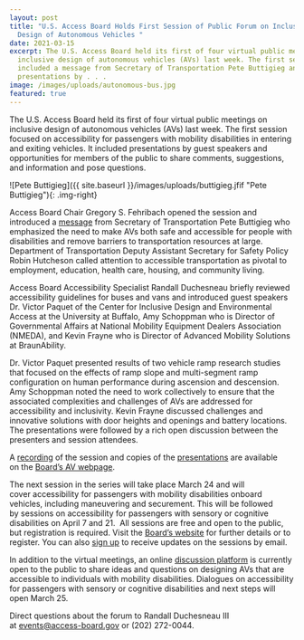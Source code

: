 ```yaml
---
layout: post
title: "U.S. Access Board Holds First Session of Public Forum on Inclusive
  Design of Autonomous Vehicles "
date: 2021-03-15
excerpt: The U.S. Access Board held its first of four virtual public meetings on
  inclusive design of autonomous vehicles (AVs) last week. The first session
  included a message from Secretary of Transportation Pete Buttigieg and
  presentations by . . .
image: /images/uploads/autonomous-bus.jpg
featured: true
---
```

The U.S. Access Board held its first of four virtual public meetings on inclusive design of autonomous vehicles (AVs) last week. The first session focused on accessibility for passengers with mobility disabilities in entering and exiting vehicles. It included presentations by guest speakers and opportunities for members of the public to share comments, suggestions, and information and pose questions. 

![Pete Buttigieg]({{ site.baseurl }}/images/uploads/buttigieg.jfif "Pete Buttigieg"){: .img-right}

Access Board Chair Gregory S. Fehribach opened the session and introduced a [message](https://www.youtube.com/watch?v=WPP4s413T6k) from Secretary of Transportation Pete Buttigieg who emphasized the need to make AVs both safe and accessible for people with disabilities and remove barriers to transportation resources at large. Department of Transportation Deputy Assistant Secretary for Safety Policy Robin Hutcheson called attention to accessible transportation as pivotal to employment, education, health care, housing, and community living.

Access Board Accessibility Specialist Randall Duchesneau briefly reviewed accessibility guidelines for buses and vans and introduced guest speakers Dr. Victor Paquet of the Center for Inclusive Design and Environmental Access at the University at Buffalo, Amy Schoppman who is Director of Governmental Affairs at National Mobility Equipment Dealers Association (NMEDA), and Kevin Frayne who is Director of Advanced Mobility Solutions at BraunAbility.  

Dr. Victor Paquet presented results of two vehicle ramp research studies that focused on the effects of ramp slope and multi-segment ramp configuration on human performance during ascension and descension. Amy Schoppman noted the need to work collectively to ensure that the associated complexities and challenges of AVs are addressed for accessibility and inclusivity. Kevin Frayne discussed challenges and innovative solutions with door heights and openings and battery locations. The presentations were followed by a rich open discussion between the presenters and session attendees. 

A [recording](https://www.youtube.com/watch?v=xI1j1V1SyjE&t=1s) of the session and copies of the [presentations](https://nam10.safelinks.protection.outlook.com/?url=https%3A%2F%2Flnks.gd%2Fl%2FeyJhbGciOiJIUzI1NiJ9.eyJidWxsZXRpbl9saW5rX2lkIjoxMDMsInVyaSI6ImJwMjpjbGljayIsImJ1bGxldGluX2lkIjoiMjAyMTAzMTUuMzY5ODQ4MzEiLCJ1cmwiOiJodHRwczovL3d3dy5hY2Nlc3MtYm9hcmQuZ292L2ZpbGVzL3ByZXNlbnRhdGlvbnMvQVYtRm9ydW0tc2Vzc2lvbi0xLWZpbmFsLnBwdHgifQ.aTcoyZtDWkkvb-Sb-QfJPsqy8yEczG8mNl6sp8G94Yg%2Fs%2F9117843%2Fbr%2F99907825607-l&data=04%7C01%7Cnews%40access-board.gov%7C2aa662ae59784acc6a2808d8e7b546ae%7Cfc6093f5e55e4f93b2cf26d0822201c9%7C0%7C1%7C637514113064018455%7CUnknown%7CTWFpbGZsb3d8eyJWIjoiMC4wLjAwMDAiLCJQIjoiV2luMzIiLCJBTiI6Ik1haWwiLCJXVCI6Mn0%3D%7C3000&sdata=k3jeSo3YPZPtfdnOVQ2Ik3Mk8xminAUnL8tTdMrU0cI%3D&reserved=0) are available on the [Board’s AV webpage](https://www.access-board.gov/av/).  

The next session in the series will take place March 24 and will cover accessibility for passengers with mobility disabilities onboard vehicles, including maneuvering and securement. This will be followed by sessions on accessibility for passengers with sensory or cognitive disabilities on April 7 and 21.  All sessions are free and open to the public, but registration is required. Visit the [Board’s website](https://www.access-board.gov/av/) for further details or to register. You can also [sign up](https://public.govdelivery.com/accounts/USACCESS/subscriber/new?topic_id=USACCESS_13) to receive updates on the sessions by email.  

In addition to the virtual meetings, an online [discussion platform](https://transportationinnovation.ideascale.com/) is currently open to the public to share ideas and questions on designing AVs that are accessible to individuals with mobility disabilities. Dialogues on accessibility for passengers with sensory or cognitive disabilities and next steps will open March 25. 

Direct questions about the forum to Randall Duchesneau III at [events@access-board.gov](mailto:%20events@access-board.gov) or (202) 272-0044.